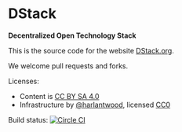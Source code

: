 # DStack
**Decentralized Open Technology Stack**

This is the source code for the website [DStack.org](http://www.dstack.org).

We welcome pull requests and forks. 

Licenses: 

  - Content is [CC BY SA 4.0](http://creativecommons.org/licenses/by-sa/4.0/)
  - Infrastructure by [@harlantwood](https://github.com/harlantwood), licensed [CC0](http://creativecommons.org/publicdomain/zero/1.0/)

Build status: [![Circle CI](https://circleci.com/gh/decentralizedstack/website.svg?style=svg)](https://circleci.com/gh/decentralizedstack/website)